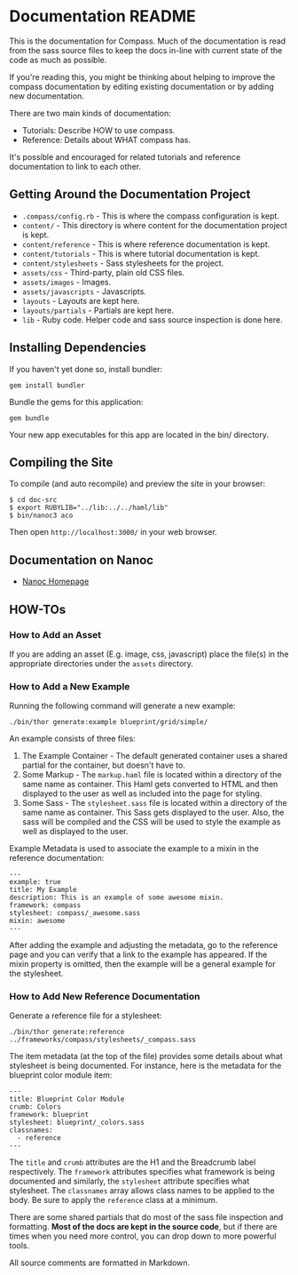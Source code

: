Documentation README
====================

This is the documentation for Compass. Much of the documentation is read from the
sass source files to keep the docs in-line with current state of the code as much as
possible.

If you're reading this, you might be thinking about helping to improve the compass documentation by editing existing documentation or by adding new documentation.

There are two main kinds of documentation:

* Tutorials: Describe HOW to use compass.
* Reference: Details about WHAT compass has.

It's possible and encouraged for related tutorials and reference documentation to
link to each other.

## Getting Around the Documentation Project

* `.compass/config.rb` - This is where the compass configuration is kept.
* `content/` - This directory is where content for the documentation project is kept.
* `content/reference` - This is where reference documentation is kept.
* `content/tutorials` - This is where tutorial documentation is kept.
* `content/stylesheets` - Sass stylesheets for the project.
* `assets/css` - Third-party, plain old CSS files.
* `assets/images` - Images.
* `assets/javascripts` - Javascripts.
* `layouts` - Layouts are kept here.
* `layouts/partials` - Partials are kept here.
* `lib` - Ruby code. Helper code and sass source inspection is done here.

## Installing Dependencies

If you haven't yet done so, install bundler:

    gem install bundler

Bundle the gems for this application:

    gem bundle

Your new app executables for this app are located in the bin/ directory.

## Compiling the Site

To compile (and auto recompile) and preview the site in your browser:

    $ cd doc-src
    $ export RUBYLIB="../lib:../../haml/lib"
    $ bin/nanoc3 aco

Then open `http://localhost:3000/` in your web browser.

## Documentation on Nanoc

* [Nanoc Homepage](http://nanoc.stoneship.org/)

## HOW-TOs

### How to Add an Asset

If you are adding an asset (E.g. image, css, javascript) place the file(s) in the appropriate directories under the `assets` directory.

### How to Add a New Example

Running the following command will generate a new example:

    ./bin/thor generate:example blueprint/grid/simple/

An example consists of three files:

1. The Example Container - The default generated container uses a shared partial for the container, but doesn't have to.
2. Some Markup - The `markup.haml` file is located within a directory of the same name as container. This Haml gets converted to HTML and then displayed to the user as well as included into the page for styling.
3. Some Sass - The `stylesheet.sass` file is located within a directory of the same name as container. This Sass gets displayed to the user. Also, the sass will be compiled and the CSS will be used to style the example as well as displayed to the user.

Example Metadata is used to associate the example to a mixin in the reference documentation:

    --- 
    example: true
    title: My Example
    description: This is an example of some awesome mixin.
    framework: compass
    stylesheet: compass/_awesome.sass
    mixin: awesome
    ---

After adding the example and adjusting the metadata, go to the reference page and you can verify that a link to the example has appeared. If the mixin property is omitted, then the example will be a general example for the stylesheet.

### How to Add New Reference Documentation

Generate a reference file for a stylesheet:

    ./bin/thor generate:reference ../frameworks/compass/stylesheets/_compass.sass

The item metadata (at the top of the file) provides some details about what stylesheet is being documented. For instance, here is the metadata for the blueprint color module item:

    --- 
    title: Blueprint Color Module
    crumb: Colors
    framework: blueprint
    stylesheet: blueprint/_colors.sass
    classnames:
      - reference
    ---

The `title` and `crumb` attributes are the H1 and the Breadcrumb label respectively. The `framework` attributes specifies what framework is being documented and similarly, the `stylesheet` attribute specifies what stylesheet. The `classnames` array allows class names to be applied to the body. Be sure to apply the `reference` class at a minimum.

There are some shared partials that do most of the sass file inspection and formatting. __Most of the docs are kept in the source code__, but if there are times when you need more control, you can drop down to more powerful tools.

All source comments are formatted in Markdown.
